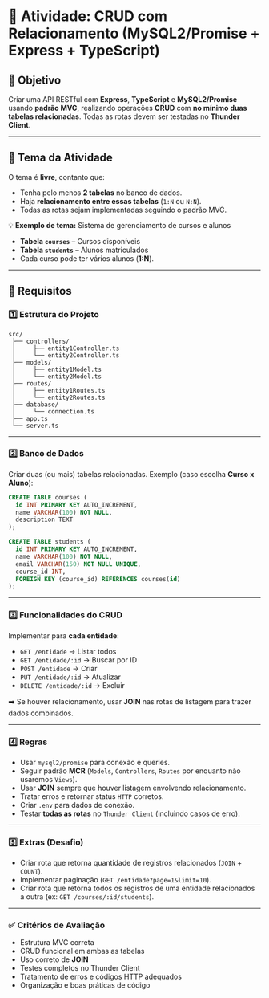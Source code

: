 # 📝 **Atividade: CRUD com Relacionamento (MySQL2/Promise + Express + TypeScript)**

## 🎯 **Objetivo**

Criar uma API RESTful com **Express**, **TypeScript** e **MySQL2/Promise** usando **padrão MVC**, realizando operações **CRUD** com **no mínimo duas tabelas relacionadas**.
Todas as rotas devem ser testadas no **Thunder Client**.

---

## 📂 **Tema da Atividade**

O tema é **livre**, contanto que:

* Tenha pelo menos **2 tabelas** no banco de dados.
* Haja **relacionamento entre essas tabelas** (`1:N` ou `N:N`).
* Todas as rotas sejam implementadas seguindo o padrão MVC.

💡 **Exemplo de tema:** Sistema de gerenciamento de cursos e alunos

* **Tabela `courses`** – Cursos disponíveis
* **Tabela `students`** – Alunos matriculados
* Cada curso pode ter vários alunos (**1\:N**).

---

## 📑 **Requisitos**

### 1️⃣ Estrutura do Projeto

```
src/
 ├── controllers/
 │     ├── entity1Controller.ts
 │     └── entity2Controller.ts
 ├── models/
 │     ├── entity1Model.ts
 │     └── entity2Model.ts
 ├── routes/
 │     ├── entity1Routes.ts
 │     └── entity2Routes.ts
 ├── database/
 │     └── connection.ts
 ├── app.ts
 └── server.ts
```

---

### 2️⃣ Banco de Dados

Criar duas (ou mais) tabelas relacionadas.
Exemplo (caso escolha **Curso x Aluno**):

```sql
CREATE TABLE courses (
  id INT PRIMARY KEY AUTO_INCREMENT,
  name VARCHAR(100) NOT NULL,
  description TEXT
);

CREATE TABLE students (
  id INT PRIMARY KEY AUTO_INCREMENT,
  name VARCHAR(100) NOT NULL,
  email VARCHAR(150) NOT NULL UNIQUE,
  course_id INT,
  FOREIGN KEY (course_id) REFERENCES courses(id)
);
```

---

### 3️⃣ Funcionalidades do CRUD

Implementar para **cada entidade**:

* `GET /entidade` → Listar todos
* `GET /entidade/:id` → Buscar por ID
* `POST /entidade` → Criar
* `PUT /entidade/:id` → Atualizar
* `DELETE /entidade/:id` → Excluir

➡️ Se houver relacionamento, usar **JOIN** nas rotas de listagem para trazer dados combinados.

---

### 4️⃣ Regras

* Usar `mysql2/promise` para conexão e queries.
* Seguir padrão **MCR** (`Models`, `Controllers`, `Routes` por enquanto não usaremos `Views`).
* Usar **JOIN** sempre que houver listagem envolvendo relacionamento.
* Tratar erros e retornar status `HTTP` corretos.
* Criar `.env` para dados de conexão.
* Testar **todas as rotas** no `Thunder Client` (incluindo casos de erro).

---

### 5️⃣ Extras (Desafio)

* Criar rota que retorna quantidade de registros relacionados (`JOIN` + `COUNT`).
* Implementar paginação (`GET /entidade?page=1&limit=10`).
* Criar rota que retorna todos os registros de uma entidade relacionados a outra
  (ex: `GET /courses/:id/students`).

---

### ✅ **Critérios de Avaliação**

* Estrutura MVC correta
* CRUD funcional em ambas as tabelas
* Uso correto de **JOIN**
* Testes completos no Thunder Client
* Tratamento de erros e códigos HTTP adequados
* Organização e boas práticas de código
